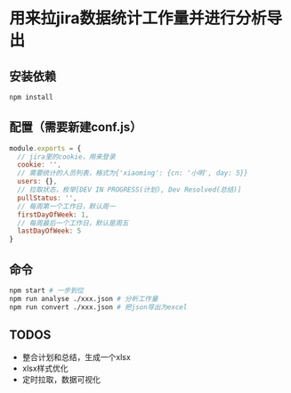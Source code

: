 # 用来拉jira数据统计工作量并进行分析导出

## 安装依赖

```bash
npm install
```

## 配置（需要新建conf.js）

```javascript
module.exports = {
  // jira里的cookie，用来登录
  cookie: '',
  // 需要统计的人员列表，格式为{'xiaoming': {cn: '小明', day: 5}}
  users: {},
  // 拉取状态，枚举[DEV IN PROGRESS(计划), Dev Resolved(总结)]
  pullStatus: '',
  // 每周第一个工作日，默认周一
  firstDayOfWeek: 1,
  // 每周最后一个工作日，默认是周五
  lastDayOfWeek: 5
}
```

## 命令

```bash
npm start # 一步到位
npm run analyse ./xxx.json # 分析工作量
npm run convert ./xxx.json # 把json导出为excel
```

## TODOS

* 整合计划和总结，生成一个xlsx
* xlsx样式优化
* 定时拉取，数据可视化
